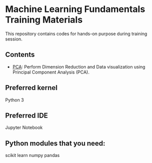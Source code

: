 # Machine Learning Fundamentals Training Materials
This repository contains codes for hands-on purpose during training session.
## Contents

- [PCA](...):
  Perform Dimension Reduction and Data visualization using Principal Component Analysis (PCA).

## Preferred kernel
Python 3

## Preferred IDE
Jupyter Notebook

## Python modules that you need:

scikit learn
numpy
pandas


  

